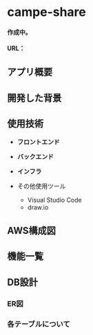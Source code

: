 # campe-share

**作成中。**
<br><br>
**URL：** 

## アプリ概要


## 開発した背景



## 使用技術

* __フロントエンド__
  

* __バックエンド__
  
* __インフラ__
  
* その他使用ツール
  * Visual Studio Code
  * draw.io

## AWS構成図



## 機能一覧


## DB設計

### ER図

### 各テーブルについて


